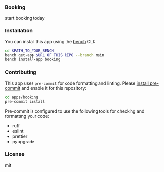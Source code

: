 ### Booking

start booking today

### Installation

You can install this app using the [bench](https://github.com/frappe/bench) CLI:

```bash
cd $PATH_TO_YOUR_BENCH
bench get-app $URL_OF_THIS_REPO --branch main
bench install-app booking
```

### Contributing

This app uses `pre-commit` for code formatting and linting. Please [install pre-commit](https://pre-commit.com/#installation) and enable it for this repository:

```bash
cd apps/booking
pre-commit install
```

Pre-commit is configured to use the following tools for checking and formatting your code:

- ruff
- eslint
- prettier
- pyupgrade

### License

mit
